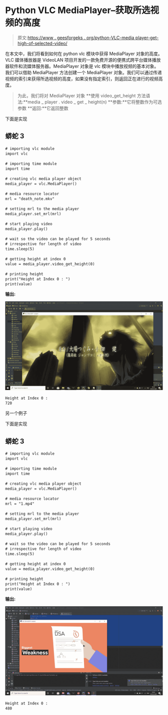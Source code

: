 # Python VLC MediaPlayer–获取所选视频的高度

> 原文:[https://www . geesforgeks . org/python-VLC-media player-get-high-of-selected-video/](https://www.geeksforgeeks.org/python-vlc-mediaplayer-getting-height-of-selected-video/)

在本文中，我们将看到如何在 python vlc 模块中获得 MediaPlayer 对象的高度。VLC 媒体播放器是 VideoLAN 项目开发的一款免费开源的便携式跨平台媒体播放器软件和流媒体服务器。MediaPlayer 对象是 vlc 模块中播放视频的基本对象。我们可以借助 MediaPlayer 方法创建一个 MediaPlayer 对象。我们可以通过传递视频的索引来获得所选视频的高度，如果没有指定索引，则返回正在进行的视频高度。

> 为此，我们将对 MediaPlayer 对象
> **使用 video_get_height 方法语法:**media _ player . video _ get _ height(n)
> **参数:**它将整数作为可选参数
> **返回:**它返回整数

下面是实现

## 蟒蛇 3

```
# importing vlc module
import vlc

# importing time module
import time

# creating vlc media player object
media_player = vlc.MediaPlayer()

# media resource locator
mrl = "death_note.mkv"

# setting mrl to the media player
media_player.set_mrl(mrl)

# start playing video
media_player.play()

# wait so the video can be played for 5 seconds
# irrespective for length of video
time.sleep(5)

# getting height at index 0
value = media_player.video_get_height(0)

# printing height
print("Height at Index 0 : ")
print(value)
```

**输出:**

![](img/33c5fe6e13ea1c939ea793883a04f9c7.png)

```
Height at Index 0 : 
720
```

另一个例子

下面是实现

## 蟒蛇 3

```
# importing vlc module
import vlc

# importing time module
import time

# creating vlc media player object
media_player = vlc.MediaPlayer()

# media resource locator
mrl = "1.mp4"

# setting mrl to the media player
media_player.set_mrl(mrl)

# start playing video
media_player.play()

# wait so the video can be played for 5 seconds
# irrespective for length of video
time.sleep(5)

# getting height at index 0
value = media_player.video_get_height(0)

# printing height
print("Height at Index 0 : ")
print(value)
```

**输出:**

![](img/adad80dcd4fb054e2f8093e65d2cb30f.png)

```
Height at Index 0 : 
480
```